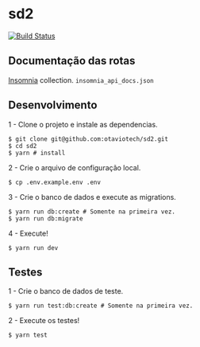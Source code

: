 # sd2

[![Build Status](https://travis-ci.org/otaviotech/sd2.svg?branch=master)](https://travis-ci.org/otaviotech/sd2)

## Documentação das rotas
[Insomnia](https://insomnia.rest/) collection. `insomnia_api_docs.json`

## Desenvolvimento

1 - Clone o projeto e instale as dependencias.

```console
$ git clone git@github.com:otaviotech/sd2.git
$ cd sd2
$ yarn # install

```

2 - Crie o arquivo de configuração local.

```console
$ cp .env.example.env .env
```

3 - Crie o banco de dados e execute as migrations.

```console
$ yarn run db:create # Somente na primeira vez.
$ yarn run db:migrate
```

4 - Execute!

```console
$ yarn run dev
```

## Testes

1 - Crie o banco de dados de teste.

```console
$ yarn run test:db:create # Somente na primeira vez.
```

2 - Execute os testes!

```console
$ yarn test 
```
